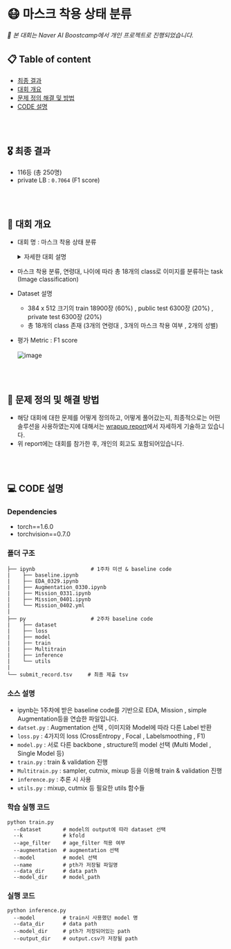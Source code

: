 # 😷 마스크 착용 상태 분류

###### 📌 본 대회는 Naver AI Boostcamp에서 개인 프로젝트로 진행되었습니다. 
## 📋 Table of content

- [최종 결과](#Result)<br>
- [대회 개요](#Overview)<br>
- [문제 정의 해결 및 방법](#Solution)<br>
- [CODE 설명](#Code)<br>


<br></br>
## 🎖 최종 결과 <a name = 'Result'></a>
- 116등 (총 250명)
- private LB : `0.7064` (F1 score)
 


<br></br>
## 👀 대회 개요 <a name = 'Overview'></a>
- 대회 명 : 마스크 착용 상태 분류
  <details>
  <summary>자세한 대회 설명</summary>
  <div markdown="1">       

  COVID-19의 확산으로 우리나라는 물론 전 세계 사람들은 경제적, 생산적인 활동에 많은 제약을 가지게 되었습니다. 우리나라는 COVID-19 확산 방지를 위해 사회적 거리 두기를 단계적으로 시행하는 등의 많은 노력을 하고 있습니다. 과거 높은 사망률을 가진 사스(SARS)나 에볼라(Ebola)와는 달리 COVID-19의 치사율은 오히려 비교적 낮은 편에 속합니다. 그럼에도 불구하고, 이렇게 오랜 기간 동안 우리를 괴롭히고 있는 근본적인 이유는 바로 COVID-19의 강력한 전염력 때문입니다.

  감염자의 입, 호흡기로부터 나오는 비말, 침 등으로 인해 다른 사람에게 쉽게 전파가 될 수 있기 때문에 감염 확산 방지를 위해 무엇보다 중요한 것은 모든 사람이 마스크로 코와 입을 가려서 혹시 모를 감염자로부터의 전파 경로를 원천 차단하는 것입니다. 이를 위해 공공 장소에 있는 사람들은 반드시 마스크를 착용해야 할 필요가 있으며, 무엇 보다도 코와 입을 완전히 가릴 수 있도록 올바르게 착용하는 것이 중요합니다. 하지만 넓은 공공장소에서 모든 사람들의 올바른 마스크 착용 상태를 검사하기 위해서는 추가적인 인적자원이 필요할 것입니다.

  따라서, 우리는 카메라로 비춰진 사람 얼굴 이미지 만으로 이 사람이 마스크를 쓰고 있는지, 쓰지 않았는지, 정확히 쓴 것이 맞는지 자동으로 가려낼 수 있는 시스템이 필요합니다. 이 시스템이 공공장소 입구에 갖춰져 있다면 적은 인적자원으로도 충분히 검사가 가능할 것입니다.


  </div>
  </details>
- 마스크 착용 분류, 연령대, 나이에 따라 총 18개의 class로 이미지를 분류하는 task (Image classification)
- Dataset 설명
  - 384 x 512 크기의 train 18900장 (60%) , public test 6300장 (20%) , private test 6300장 (20%)
  - 총 18개의 class 존재 (3개의 연령대 , 3개의 마스크 착용 여부 , 2개의 성별)
- 평가 Metric : F1 score
<br></br>
![image](https://user-images.githubusercontent.com/68813518/120065024-39b3f380-c0aa-11eb-8367-44ebfb74e245.png)


<br></br>
## 📝 문제 정의 및 해결 방법 <a name = 'Solution'></a>
- 해당 대회에 대한 문제를 어떻게 정의하고, 어떻게 풀어갔는지, 최종적으로는 어떤 솔루션을 사용하였는지에 대해서는 [wrapup report](https://vimhjk.oopy.io/d5f7f6d2-0a5c-442a-bfcf-4694c88b5c5d)에서 자세하게 기술하고 있습니다.
- 위 report에는 대회를 참가한 후, 개인의 회고도 포함되어있습니다.

<br></br>
## 💻 CODE 설명<a name = 'Code'></a>
### Dependencies
- torch==1.6.0
- torchvision==0.7.0                                                              
### 폴더 구조 

```
├── ipynb                  # 1주차 미션 & baseline code
|    ├── baseline.ipynb
|    ├── EDA_0329.ipynb
|    ├── Augmentation_0330.ipynb
|    ├── Mission_0331.ipynb
|    ├── Mission_0401.ipynb
|    └── Mission_0402.yml        
|
├── py                     # 2주차 baseline code
|    ├── dataset                
|    ├── loss                 
|    ├── model                             
|    ├── train             
|    ├── Multitrain          
|    ├── inference               
|    └── utils             
| 
└── submit_record.tsv     # 최종 제출 tsv
```

###    소스 설명 
- ipynb는 1주차에 받은 baseline code를 기반으로 EDA, Mission , simple Augmentation등을 연습한 파일입니다. 
- `datset.py` : Augmentation 선택 ,  이미지와 Model에 따라 다른 Label 반환
- `loss.py` : 4가지의 loss (CrossEntropy , Focal , Labelsmoothing , F1)
- `model.py` : 서로 다른 backbone , structure의 model 선택 (Multi Model , Single Model 등)
- `train.py` : train & validation 진행
- `Multitrain.py` : sampler, cutmix, mixup 등을 이용해 train & validation 진행
- `inference.py` : 추론 시 사용
- `utils.py` : mixup, cutmix 등 필요한 utils 함수들

###  학습 실행 코드
``` 
python train.py 
  --dataset       # model의 output에 따라 dataset 선택
  --k             # kfold
  --age_filter    # age_filter 적용 여부 
  --augmentation  # augmentation 선택
  --model         # model 선택
  --name          # pth가 저장될 파일명
  --data_dir      # data path
  --model_dir     # model_path
```

###   실행 코드
``` 
python inference.py 
  --model         # train시 사용했던 model 명
  --data_dir      # data path
  --model_dir     # pth가 저장되어있는 path
  --output_dir    # output.csv가 저장될 path
```
